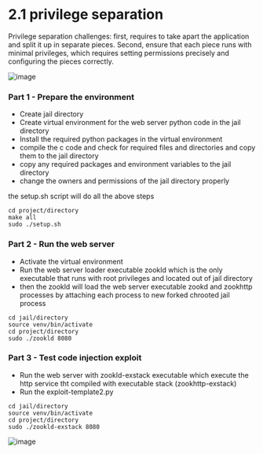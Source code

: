# 2.1 privilege separation

Privilege separation challenges: first, requires to take apart the application and split it up in separate
pieces.  Second, ensure that each piece runs with minimal privileges, which
requires setting permissions precisely and configuring the pieces correctly.

![image](https://user-images.githubusercontent.com/13490629/220488413-371caf62-1b00-4f95-8748-fa2caa153b67.png)

### Part 1 - Prepare the environment

* Create jail directory
* Create virtual environment for the web server python code in the jail directory
* Install the required python packages in the virtual environment
* compile the c code and check for required files and directories and copy them to the jail directory
* copy any required packages and environment variables to the jail directory
* change the owners and permissions of the jail directory properly

the setup.sh script will do all the above steps

```shell
cd project/directory
make all
sudo ./setup.sh
```


### Part 2 - Run the web server

* Activate the virtual environment  
* Run the web server loader executable zookld which is the only executable that runs with root privileges and located out of jail directory
* then the zookld will load the web server executable zookd and zookhttp processes by attaching each process to new forked chrooted jail process

```shell
cd jail/directory
source venv/bin/activate
cd project/directory
sudo ./zookld 8080
```

### Part 3 - Test code injection exploit

* Run the web server with zookld-exstack executable which execute the http service tht compiled with executable stack (zookhttp-exstack)
* Run the exploit-template2.py

```shell
cd jail/directory
source venv/bin/activate
cd project/directory
sudo ./zookld-exstack 8080
```

![image](https://user-images.githubusercontent.com/13490629/219696223-483cc4a1-a10a-46b4-bc65-aeb796c2d1d5.png)